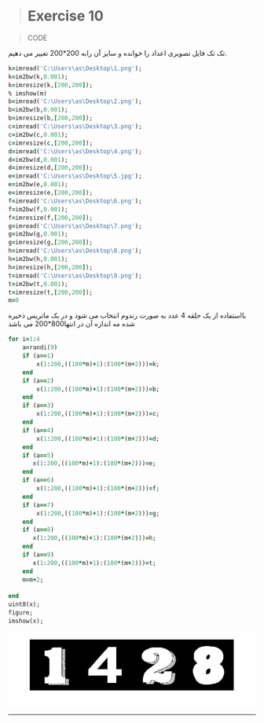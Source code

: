 
> # Exercise 10
>

>CODE
 
تک تک  فایل تصویری اعداد را خوانده و سایز آن رابه 200*200 تغییر می دهیم.
```ruby
k=imread('C:\Users\as\Desktop\1.png');
k=im2bw(k,0.001);
k=imresize(k,[200,200]);
% imshow(m)
b=imread('C:\Users\as\Desktop\2.png');
b=im2bw(b,0.001);
b=imresize(b,[200,200]);
c=imread('C:\Users\as\Desktop\3.png');
c=im2bw(c,0.001);
c=imresize(c,[200,200]);
d=imread('C:\Users\as\Desktop\4.png');
d=im2bw(d,0.001);
d=imresize(d,[200,200]);
e=imread('C:\Users\as\Desktop\5.jpg');
e=im2bw(e,0.001);
e=imresize(e,[200,200]);
f=imread('C:\Users\as\Desktop\6.png');
f=im2bw(f,0.001);
f=imresize(f,[200,200]);
g=imread('C:\Users\as\Desktop\7.png');
g=im2bw(g,0.001);
g=imresize(g,[200,200]);
h=imread('C:\Users\as\Desktop\8.png');
h=im2bw(h,0.001);
h=imresize(h,[200,200]);
t=imread('C:\Users\as\Desktop\9.png');
t=im2bw(t,0.001);
t=imresize(t,[200,200]);
m=0
```
بااستفاده از یک حلقه  4 عدد به صورت رندوم انتخاب می شود و در یک ماتریس ذخیره شده مه اندازه آن در انتها800*200 می باشد 

```ruby
for i=1:4
    a=randi(9)
    if (a==1)
        x(1:200,((100*m)+1):(100*(m+2)))=k;
    end
    if (a==2)
        x(1:200,((100*m)+1):(100*(m+2)))=b;
    end
    if (a==3)
        x(1:200,((100*m)+1):(100*(m+2)))=c;
    end
    if (a==4)
        x(1:200,((100*m)+1):(100*(m+2)))=d;
    end
    if (a==5)
       x(1:200,((100*m)+1):(100*(m+2)))=e;
    end
    if (a==6)
        x(1:200,((100*m)+1):(100*(m+2)))=f;
    end
    if (a==7)
        x(1:200,((100*m)+1):(100*(m+2)))=g;
    end
    if (a==8)
       x(1:200,((100*m)+1):(100*(m+2)))=h;
    end
    if (a==9)
       x(1:200,((100*m)+1):(100*(m+2)))=t;
    end
    m=m+2;
    
end
uint8(x);
figure;
imshow(x);
```
![alt text](https://github.com/semnan-university-ai/image-processing-class/blob/main/excersiecs/afsaneh427726/10/kap.jpg)
***


